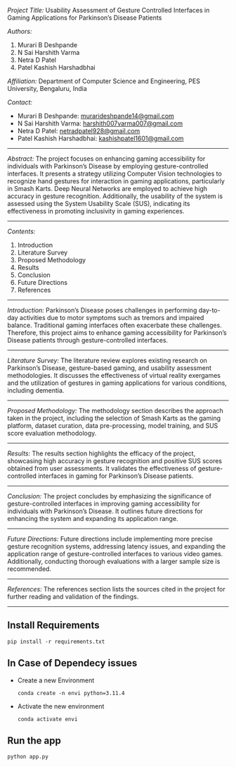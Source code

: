 *Project Title:* Usability Assessment of Gesture Controlled Interfaces in Gaming Applications for Parkinson’s Disease Patients

*Authors:*
1. Murari B Deshpande
2. N Sai Harshith Varma
3. Netra D Patel
4. Patel Kashish Harshadbhai

*Affiliation:* Department of Computer Science and Engineering, PES University, Bengaluru, India

*Contact:* 
- Murari B Deshpande: murarideshpande14@gmail.com
- N Sai Harshith Varma: harshith007varma007@gmail.com
- Netra D Patel: netradpatel928@gmail.com
- Patel Kashish Harshadbhai: kashishpatel1601@gmail.com

---

*Abstract:*
The project focuses on enhancing gaming accessibility for individuals with Parkinson’s Disease by employing gesture-controlled interfaces. It presents a strategy utilizing Computer Vision technologies to recognize hand gestures for interaction in gaming applications, particularly in Smash Karts. Deep Neural Networks are employed to achieve high accuracy in gesture recognition. Additionally, the usability of the system is assessed using the System Usability Scale (SUS), indicating its effectiveness in promoting inclusivity in gaming experiences.

---

*Contents:*
1. Introduction
2. Literature Survey
3. Proposed Methodology
4. Results
5. Conclusion
6. Future Directions
7. References

---

*Introduction:*
Parkinson’s Disease poses challenges in performing day-to-day activities due to motor symptoms such as tremors and impaired balance. Traditional gaming interfaces often exacerbate these challenges. Therefore, this project aims to enhance gaming accessibility for Parkinson’s Disease patients through gesture-controlled interfaces.

---

*Literature Survey:*
The literature review explores existing research on Parkinson’s Disease, gesture-based gaming, and usability assessment methodologies. It discusses the effectiveness of virtual reality exergames and the utilization of gestures in gaming applications for various conditions, including dementia.

---

*Proposed Methodology:*
The methodology section describes the approach taken in the project, including the selection of Smash Karts as the gaming platform, dataset curation, data pre-processing, model training, and SUS score evaluation methodology.

---

*Results:*
The results section highlights the efficacy of the project, showcasing high accuracy in gesture recognition and positive SUS scores obtained from user assessments. It validates the effectiveness of gesture-controlled interfaces in gaming for Parkinson’s Disease patients.

---

*Conclusion:*
The project concludes by emphasizing the significance of gesture-controlled interfaces in improving gaming accessibility for individuals with Parkinson’s Disease. It outlines future directions for enhancing the system and expanding its application range.

---

*Future Directions:*
Future directions include implementing more precise gesture recognition systems, addressing latency issues, and expanding the application range of gesture-controlled interfaces to various video games. Additionally, conducting thorough evaluations with a larger sample size is recommended.

---

*References:*
The references section lists the sources cited in the project for further reading and validation of the findings.

---



## Install Requirements

`pip install -r requirements.txt`

## In Case of Dependecy issues

- Create a new Environment

    `conda create -n envi python=3.11.4`

- Activate the new environment

    `conda activate envi`

## Run the app
`python app.py`